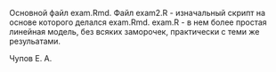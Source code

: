 Основной файл exam.Rmd. Файл exam2.R - изначальный скрипт на основе которого делался exam.Rmd.
exam.R - в нем более простая линейная модель, без всяких заморочек, практически с теми же резульатами.

Чупов Е. А.
